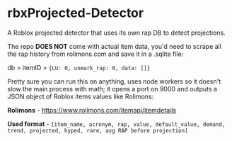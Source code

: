 # rbxProjected-Detector

A Roblox projected detector that uses its own rap DB to detect projections.

The repo **DOES NOT** come with actual item data, you'd need to scrape all the rap history from rolimons.com and save it in a .sqlite file:

db > itemID > ```{LU: 0, unmark_rap: 0, data: []}```

Pretty sure you can run this on anything, uses node workers so it doesn't slow the main process with math;
it opens a port on 9000 and outputs a JSON object of Roblox items values like Rolimons:

**Rolimons** - https://www.rolimons.com/itemapi/itemdetails

**Used format** - ```[item_name, acronym, rap, value, default_value, demand, trend, projected, hyped, rare, avg RAP before projection]```
